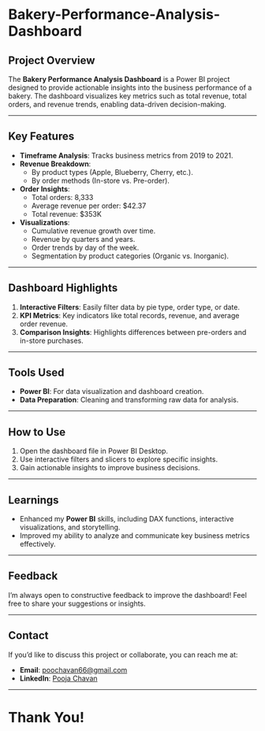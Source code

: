 # Bakery-Performance-Analysis-Dashboard

## Project Overview
The **Bakery Performance Analysis Dashboard** is a Power BI project designed to provide actionable insights into the business performance of a bakery. The dashboard visualizes key metrics such as total revenue, total orders, and revenue trends, enabling data-driven decision-making.

---

## Key Features
- **Timeframe Analysis**: Tracks business metrics from 2019 to 2021.
- **Revenue Breakdown**: 
  - By product types (Apple, Blueberry, Cherry, etc.).
  - By order methods (In-store vs. Pre-order).
- **Order Insights**:
  - Total orders: 8,333  
  - Average revenue per order: $42.37  
  - Total revenue: $353K  
- **Visualizations**:
  - Cumulative revenue growth over time.
  - Revenue by quarters and years.
  - Order trends by day of the week.
  - Segmentation by product categories (Organic vs. Inorganic).

---

## Dashboard Highlights
1. **Interactive Filters**: Easily filter data by pie type, order type, or date.
2. **KPI Metrics**: Key indicators like total records, revenue, and average order revenue.
3. **Comparison Insights**: Highlights differences between pre-orders and in-store purchases.

---

## Tools Used
- **Power BI**: For data visualization and dashboard creation.
- **Data Preparation**: Cleaning and transforming raw data for analysis.

---

## How to Use
1. Open the dashboard file in Power BI Desktop.
2. Use interactive filters and slicers to explore specific insights.
3. Gain actionable insights to improve business decisions.

---

## Learnings
- Enhanced my **Power BI** skills, including DAX functions, interactive visualizations, and storytelling.
- Improved my ability to analyze and communicate key business metrics effectively.

---

## Feedback
I’m always open to constructive feedback to improve the dashboard! Feel free to share your suggestions or insights.

---

## Contact
If you’d like to discuss this project or collaborate, you can reach me at:
- **Email**: [poochavan66@gmail.com](mailto:poochavan66@gmail.com)
- **LinkedIn**: [Pooja Chavan](https://www.linkedin.com/in/your-profile)

---

# Thank You!
